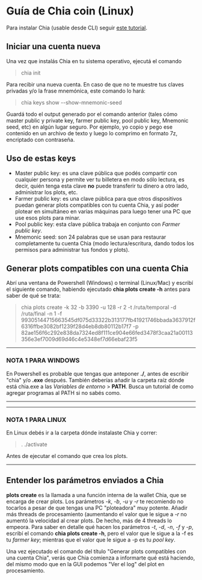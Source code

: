 # Guía de Chia coin (Linux)

Para instalar Chia (usable desde CLI) seguir [este tutorial](https://github.com/Chia-Network/chia-blockchain/wiki/INSTALL).

## Iniciar una cuenta nueva
Una vez que instalás Chia en tu sistema operativo, ejecutá el comando

> chia init

Para recibir una nueva cuenta. En caso de que no te muestre tus claves privadas y/o la frase mnemónica, este comando lo hará:

> chia keys show --show-mnemonic-seed

Guardá todo el output generado por el comando anterior (tales cómo master public y private key, farmer public key, pool public key, Mnemonic seed, etc) en algún lugar seguro. Por ejemplo, yo copio y pego ese contenido en un archivo de texto y luego lo comprimo en formato 7z, encriptado con contraseña.

## Uso de estas keys
* Master public key: es una clave pública que podés compartir con cualquier persona y permite ver tu billetera en modo sólo lectura, es decir, quién tenga esta clave **no** puede transferir tu dinero a otro lado, administrar los plots, etc.
* Farmer public key: es una clave pública para que otros dispositivos puedan generar plots compatibles con tu cuenta Chia, y así poder plotear en simultáneo en varias máquinas para luego tener una PC que use esos plots para minar.
* Pool public key: esta clave pública trabaja en conjunto con *Farmer public key*.
* Mnemonic seed: son 24 palabras que se usan para restaurar completamente tu cuenta Chia (modo lectura/escritura, dando todos los permisos para administrar tus fondos y plots).

## Generar plots compatibles con una cuenta Chia
Abrí una ventana de Powershell (Windows) o terminal (Linux/Mac) y escribí el siguiente comando, habiendo ejecutado **chia plots create -h** antes para saber de qué se trata:

> chia plots create -k 32 -b 3390 -u 128 -r 2 -t /ruta/temporal -d /ruta/final -n 1 -f 99305144715663545df075d33322b313177fb41921746bbada3637912f6316ffbe3082bf1239f28d4eb8db80112b17f7 -p 82ae156f6c292e838da7324ed8f111ce904e66fed3478f3caa21a00113356e3ef7009d69d46c4e5348ef7d66ebaf23f5

----------------------------------------------------------------------------------
### NOTA 1 PARA WINDOWS

En Powershell es probable que tengas que anteponer **./**, antes de escribir "chia" y/o **.exe** después. También deberías añadir la carpeta raíz dónde está chia.exe a las *Variables de entorno* > **PATH**. Busca un tutorial de como agregar programas al PATH si no sabés como.

----------------------------------------------------------------------------------

----------------------------------------------------------------------------------
### NOTA 1 PARA LINUX

En Linux debés ir a la carpeta dónde instalaste Chia y correr:

> . ./activate

Antes de ejecutar el comando que crea los plots.

----------------------------------------------------------------------------------

## Entender los parámetros enviados a Chia
**plots create** es la llamada a una función interna de la wallet Chia, que se encarga de crear plots. Los parámetros *-k*, *-b*, *-u* y *-r* te recomiendo no tocarlos a pesar de que tengas una PC "ploteadora" muy potente. Añadir más threads de procesamiento (aumentando el valor que le sigue a *-r* no aumentó la velocidad al crear plots. De hecho, más de 4 threads lo empeora.
Para saber en detalle qué hacen los parámetros *-t*, *-d*, *-n*, *-f* y *-p*, escribí el comando **chia plots create -h**, pero el valor que le sigue a la -f es tu *farmer key*; mientras que el valor que le sigue a -p es tu *pool key*.

Una vez ejecutado el comando del título "Generar plots compatibles con una cuenta Chia", verás que Chia comienza a informarte qué está haciendo, del mismo modo que en la GUI podemos "Ver el log" del plot en procesamiento.
